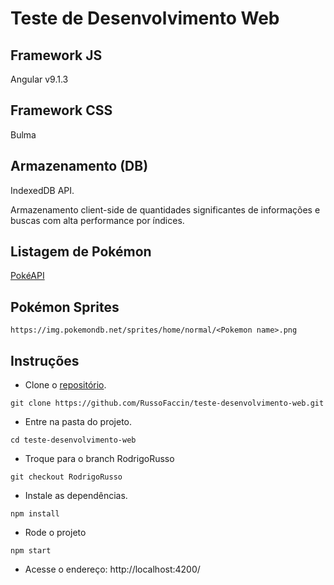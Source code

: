 
# Teste de Desenvolvimento Web

## Framework JS
Angular v9.1.3

## Framework CSS
Bulma

## Armazenamento (DB)
IndexedDB API.

Armazenamento client-side de quantidades significantes de informações e buscas com alta performance por índices.

## Listagem de Pokémon
[PokéAPI](https://pokeapi.co/)

## Pokémon Sprites
`https://img.pokemondb.net/sprites/home/normal/<Pokemon name>.png`

## Instruções
- Clone o [repositório](https://github.com/RussoFaccin/teste-desenvolvimento-web.git).

```
git clone https://github.com/RussoFaccin/teste-desenvolvimento-web.git
```

- Entre na pasta do projeto.

```
cd teste-desenvolvimento-web
```

- Troque para o branch RodrigoRusso

```
git checkout RodrigoRusso
```

- Instale as dependências.

```
npm install
```

- Rode o projeto

```
npm start
```

- Acesse o endereço:
http://localhost:4200/
